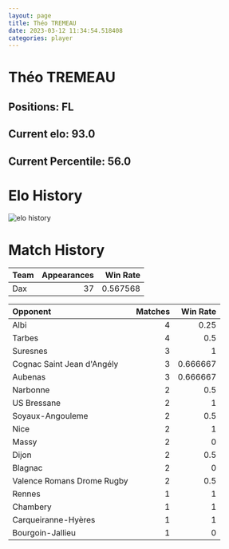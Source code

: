 ```yaml
---  
layout: page  
title: Théo TREMEAU  
date: 2023-03-12 11:34:54.518408  
categories: player  
---
```

# Théo TREMEAU

## Positions: FL

## Current elo: 93.0

## Current Percentile: 56.0

# Elo History


![elo history](history_ThéoTREMEAU.png)
# Match History


| Team   |   Appearances |   Win Rate |
|:-------|--------------:|-----------:|
| Dax    |            37 |   0.567568 |

| Opponent                   |   Matches |   Win Rate |
|:---------------------------|----------:|-----------:|
| Albi                       |         4 |   0.25     |
| Tarbes                     |         4 |   0.5      |
| Suresnes                   |         3 |   1        |
| Cognac Saint Jean d'Angély |         3 |   0.666667 |
| Aubenas                    |         3 |   0.666667 |
| Narbonne                   |         2 |   0.5      |
| US Bressane                |         2 |   1        |
| Soyaux-Angouleme           |         2 |   0.5      |
| Nice                       |         2 |   1        |
| Massy                      |         2 |   0        |
| Dijon                      |         2 |   0.5      |
| Blagnac                    |         2 |   0        |
| Valence Romans Drome Rugby |         2 |   0.5      |
| Rennes                     |         1 |   1        |
| Chambery                   |         1 |   1        |
| Carqueiranne-Hyères        |         1 |   1        |
| Bourgoin-Jallieu           |         1 |   0        |